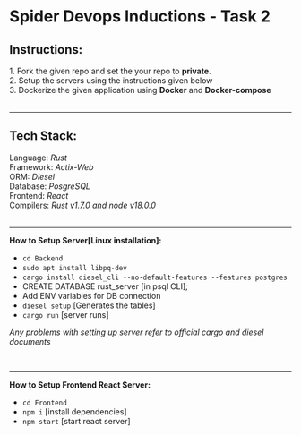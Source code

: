 <h1>Spider Devops Inductions - Task 2 </h1>

<h2><b>Instructions:</b></h2>
1. Fork the given repo and set the your repo to <b>private</b>.<br />
2. Setup the servers using the instructions given below<br />
3. Dockerize the given application using <b>Docker</b> and <b>Docker-compose</b><br />
<br/>
<hr/>
<h2><b>Tech Stack:</b></h2>
Language: <i>Rust</i><br />
Framework: <i>Actix-Web</i><br />
ORM: <i>Diesel</i><br />
Database: <i>PosgreSQL</i><br />
Frontend: <i>React</i><br />
Compilers: <i>Rust v1.7.0 and node v18.0.0</i><br />
<br/>
<hr/>

<b>How to Setup Server[Linux installation]:</b><br />
- ```cd Backend```<br />
- ```sudo apt install libpq-dev```
- ```cargo install diesel_cli --no-default-features --features postgres```
- CREATE DATABASE rust_server [in psql CLI];
- Add ENV variables for DB connection<br />
- ```diesel setup``` [Generates the tables]<br />
- ```cargo run``` [server runs]

<i>Any problems with setting up server refer to official cargo and diesel documents</i>

<br/>
<hr/>

<b>How to Setup Frontend React Server:</b><br />
- ```cd Frontend```<br />
- ```npm i``` [install dependencies]<br />
- ```npm start``` [start react server]<br />
